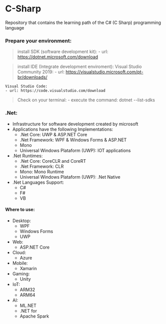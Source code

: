 # C-Sharp
Repository that contains the learning path of the C# (C Sharp) programming language 

### Prepare your environment:
> install SDK (software development kit):
    - url: https://dotnet.microsoft.com/download

> install IDE (Integrate development enviroment):
    Visual Studio Community 2019:
    - url: https://visualstudio.microsoft.com/pt-br/downloads/

    Visual Studio Code:
    - url: https://code.visualstudio.com/download

> Check on your terminal:
    - execute the command: dotnet --list-sdks

### .Net:
- Infrastructure for software development created by microsoft
- Applications have the following Implementations:
    - .Net Core: UWP & ASP.NET Core
    - .Net Framework: WPF & Windows Forms & ASP.NET
    - Mono
    - Universal Windows Plataform (UWP): IOT applications
- .Net Runtimes:
    - .Net Core: CoreCLR and CoreRT
    - .Net Framework: CLR
    - Mono: Mono Runtime
    - Universal Windows Plataform (UWP): .Net Native
- .Net Languages Support:
    - C#
    - F#
    - VB

#### Where to use:
- Desktop:
    - WPF
    - Windows Forms
    - UWP
- Web:
    - ASP.NET Core
- Cloud:
    - Azure
- Mobile:
    - Xamarin
- Gaming:
    - Unity
- IoT:
    - ARM32
    - ARM64
- AI:
    - ML.NET
    - .NET for
    - Apache Spark

